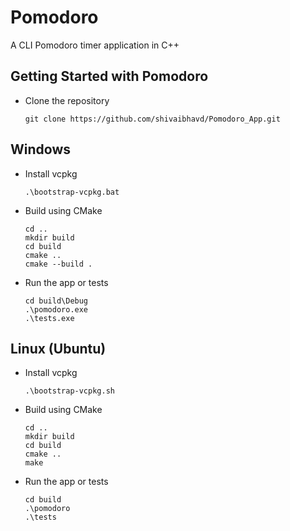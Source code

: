 # Pomodoro
A CLI Pomodoro timer application in C++ 


## Getting Started with Pomodoro


 * Clone the repository
    ```
    git clone https://github.com/shivaibhavd/Pomodoro_App.git
    ```

<h2 id="windows">Windows</h2>  

* Install vcpkg
    ```
    .\bootstrap-vcpkg.bat
    ```

* Build using CMake
    ```
    cd ..
    mkdir build
    cd build
    cmake ..
    cmake --build .
    ```

* Run the app or tests
    ```
    cd build\Debug
    .\pomodoro.exe
    .\tests.exe
    ```

<h2 id="linux">Linux (Ubuntu)</h2>  

* Install vcpkg 
    ```
    .\bootstrap-vcpkg.sh
    ```

* Build using CMake
    ```
    cd ..
    mkdir build
    cd build
    cmake ..
    make
    ```

* Run the app or tests
    ```
    cd build
    .\pomodoro
    .\tests
    ```
